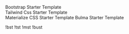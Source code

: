 Bootstrap Starter Template          
Tailwind Css Starter Template       
Materialize CSS Starter Template
Bulma Starter Template

!bst
!tst
!mst
!bust



